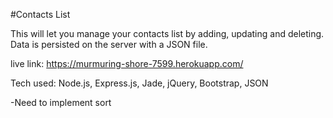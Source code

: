 #Contacts List

This will let you manage your contacts list by
adding, updating and deleting. Data is persisted
on the server with a JSON file.

live link: https://murmuring-shore-7599.herokuapp.com/


Tech used:
Node.js, Express.js, Jade, jQuery, Bootstrap, JSON

-Need to implement sort
